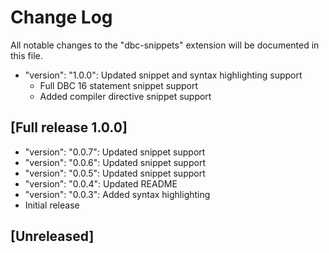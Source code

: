 # Change Log

All notable changes to the "dbc-snippets" extension will be documented in this file.

* "version": "1.0.0": Updated snippet and syntax highlighting support
  * Full DBC 16 statement snippet support
  * Added compiler directive snippet support
## [Full release 1.0.0]
* "version": "0.0.7": Updated snippet support
* "version": "0.0.6": Updated snippet support
* "version": "0.0.5": Updated snippet support
* "version": "0.0.4": Updated README
* "version": "0.0.3": Added syntax highlighting
* Initial release
## [Unreleased]